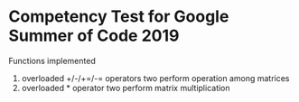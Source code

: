 # Competency Test for Google Summer of Code 2019
Functions implemented
1) overloaded +/-/+=/-= operators two perform operation among matrices
2) overloaded  * operator two perform matrix multiplication
